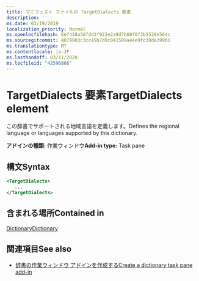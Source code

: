 ```yaml
---
title: マニフェスト ファイルの TargetDialects 要素
description: ''
ms.date: 03/19/2019
localization_priority: Normal
ms.openlocfilehash: 6ef418a36fdd2f922e2a9d7b60f0f3b5528e564c
ms.sourcegitcommit: 4079903c3cc45b7d8c041509a44e9fc38da399b1
ms.translationtype: MT
ms.contentlocale: ja-JP
ms.lasthandoff: 03/11/2020
ms.locfileid: "42596866"
---
```

# <a name="targetdialects-element"></a><span data-ttu-id="c6114-102">TargetDialects 要素</span><span class="sxs-lookup"><span data-stu-id="c6114-102">TargetDialects element</span></span>

<span data-ttu-id="c6114-103">この辞書でサポートされる地域言語を定義します。</span><span class="sxs-lookup"><span data-stu-id="c6114-103">Defines the regional language or languages supported by this dictionary.</span></span>

<span data-ttu-id="c6114-104">**アドインの種類:** 作業ウィンドウ</span><span class="sxs-lookup"><span data-stu-id="c6114-104">**Add-in type:** Task pane</span></span>

## <a name="syntax"></a><span data-ttu-id="c6114-105">構文</span><span class="sxs-lookup"><span data-stu-id="c6114-105">Syntax</span></span>

```XML
<TargetDialects>
   ...
</TargetDialects>
```

## <a name="contained-in"></a><span data-ttu-id="c6114-106">含まれる場所</span><span class="sxs-lookup"><span data-stu-id="c6114-106">Contained in</span></span>

[<span data-ttu-id="c6114-107">Dictionary</span><span class="sxs-lookup"><span data-stu-id="c6114-107">Dictionary</span></span>](dictionary.md)

## <a name="see-also"></a><span data-ttu-id="c6114-108">関連項目</span><span class="sxs-lookup"><span data-stu-id="c6114-108">See also</span></span>

- [<span data-ttu-id="c6114-109">辞書の作業ウィンドウ アドインを作成する</span><span class="sxs-lookup"><span data-stu-id="c6114-109">Create a dictionary task pane add-in</span></span>](../../word/dictionary-task-pane-add-ins.md)
